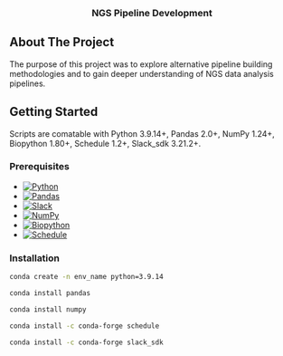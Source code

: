 <a name="readme-top"></a>

<!-- PROJECT LOGO -->
<br />
  <h3 align="center">NGS Pipeline Development</h3>
  <p align="center">
</div>

<!-- ABOUT THE PROJECT -->
## About The Project
The purpose of this project was to explore alternative pipeline building methodologies and to gain deeper understanding of NGS data analysis pipelines.  

<!-- GETTING STARTED -->
## Getting Started

Scripts are comatable with Python 3.9.14+, Pandas 2.0+, NumPy 1.24+, Biopython 1.80+, Schedule 1.2+, Slack_sdk 3.21.2+.

### Prerequisites

* [![Python][Python]][Python-url]
* [![Pandas][Pandas]][Pandas-url]
* [![Slack][Slack]][Slack-url]
* [![NumPy][NumPy]][NumPy-url]
* [![Biopython][Biopython]][Biopython-url]
* [![Schedule][Schedule]][Schedule-url]


### Installation

  ```sh
  conda create -n env_name python=3.9.14
  ```

  ```sh
  conda install pandas
  ```

  ```sh
  conda install numpy
  ```

  ```sh
  conda install -c conda-forge schedule
  ```

  ```sh
  conda install -c conda-forge slack_sdk
  ```


<!-- MARKDOWN LINKS & IMAGES -->
<!-- https://www.markdownguide.org/basic-syntax/#reference-style-links -->
[contributors-shield]: https://img.shields.io/github/contributors/ASU-Lim-Lab/GISAID.svg?style=for-the-badge
[contributors-url]: https://github.com/ASU-Lim-Lab/Absolute-Q/graphs/contributors
[Biopython]: https://img.shields.io/badge/Biopython-1.80-blue
[Biopython-url]: https://biopython.org/
[Schedule]: https://img.shields.io/badge/Schedule-1.2-red
[Schedule-url]: https://github.com/dbader/schedule
[NumPy]: https://img.shields.io/badge/numpy-%23013243.svg?style=for-the-badge&logo=numpy&logoColor=white
[Numpy-url]: https://numpy.org/
[Slack]: https://img.shields.io/badge/Slack-4A154B?style=for-the-badge&logo=slack&logoColor=white
[Slack-url]: https://slack.com/
[Pandas]: https://img.shields.io/badge/pandas-%23150458.svg?style=for-the-badge&logo=pandas&logoColor=white
[Pandas-url]: https://pandas.pydata.org/
[Python]: https://img.shields.io/badge/python-3670A0?style=for-the-badge&logo=python&logoColor=ffdd54
[Python-url]: https://www.python.org/
